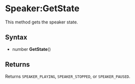 # Speaker:GetState

This method gets the speaker state.

## Syntax

- number **GetState**()

## Returns

Returns `SPEAKER_PLAYING`, `SPEAKER_STOPPED`, or `SPEAKER_PAUSED`.
